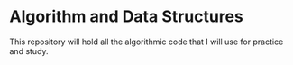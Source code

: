 # Algorithm and Data Structures
 This repository will hold all the algorithmic code that I will use for practice and study.
